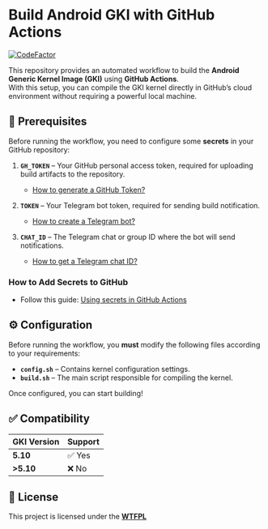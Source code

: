 # Build Android GKI with GitHub Actions  

[![CodeFactor](https://www.codefactor.io/repository/github/hazepynut/gki-builder/badge)](https://www.codefactor.io/repository/github/hazepynut/gki-builder)  

This repository provides an automated workflow to build the **Android Generic Kernel Image (GKI)** using **GitHub Actions**.  
With this setup, you can compile the GKI kernel directly in GitHub’s cloud environment without requiring a powerful local machine.  

## 🚀 Prerequisites  

Before running the workflow, you need to configure some **secrets** in your GitHub repository:  

1. **`GH_TOKEN`** – Your GitHub personal access token, required for uploading build artifacts to the repository.  
   - [How to generate a GitHub Token?](https://docs.github.com/en/authentication/keeping-your-account-and-data-secure/managing-your-personal-access-tokens)  

2. **`TOKEN`** – Your Telegram bot token, required for sending build notification.
   - [How to create a Telegram bot?](https://www.siteguarding.com/en/how-to-get-telegram-bot-api-token)  

4. **`CHAT_ID`** – The Telegram chat or group ID where the bot will send notifications.  
   - [How to get a Telegram chat ID?](https://www.wikihow.com/Know-Chat-ID-on-Telegram-on-Android)  

### How to Add Secrets to GitHub  
- Follow this guide: [Using secrets in GitHub Actions](https://docs.github.com/en/actions/security-guides/using-secrets-in-github-actions)  

## ⚙️ Configuration  

Before running the workflow, you **must** modify the following files according to your requirements:  

- **`config.sh`** – Contains kernel configuration settings.  
- **`build.sh`** – The main script responsible for compiling the kernel.  

Once configured, you can start building!  

## ✅ Compatibility  

| GKI Version | Support |
|-------------|---------|
| **5.10**    | ✅ Yes  |
| **>5.10**   | ❌ No   |

## 📜 License  

This project is licensed under the **[WTFPL](http://www.wtfpl.net/)**
